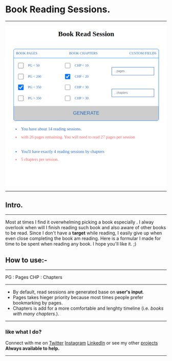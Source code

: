 # Book Reading Sessions.

---

![Preview Image](/preview.png)

---

## Intro.

---

Most at times I find it overwhelming picking a book especially <programming>. I alway overlook when will I finish reading such book and also aware of other books to be read.
Since I don't have a **target** while reading, I easily give up when even close completing the book am reading.
Here is a formular I made for time to be spent when reading any book. I hope you'll like it. ;)

## How to use:-

---

PG : Pages
CHP : Chapters

---

- By default, read sessions are generated base on **user's input**.
- Pages takes hieger priority because most times people prefer bookmarking by pages.
- Chapters is add for a more comfortable and lenghty timeline (i.e. _books with many chapters._).

---

### like what I do?

Connect with me on [Twitter](https://twitter.com/redemptionj) [Instagram](https://instagram.com/devredemption) [LinkedIn](https://linkedin.com/redemptionj) or see my other [projects](https://github.com/Jrcity) **Always available to help.**

---
